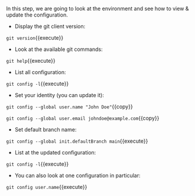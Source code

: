 In this step, we are going to look at the environment and see how to view & update the configuration.

* Display the git client version:

`git version`{{execute}}

* Look at the available git commands:

`git help`{{execute}}

* List all configuration:

`git config -l`{{execute}}

* Set your identity (you can update it):

`git config --global user.name "John Doe"`{{copy}}

`git config --global user.email johndoe@example.com`{{copy}}

* Set default branch name:

`git config --global init.defaultBranch main`{{execute}}

* List at the updated configuration:

`git config -l`{{execute}}

* You can also look at one configuration in particular:

`git config user.name`{{execute}}
